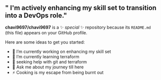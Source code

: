 ## " I'm actively enhancing my skill set to transition into a DevOps role." 


**chavi9697/chavi9697** is a ✨ _special_ ✨ repository because its `README.md` (this file) appears on your GitHub profile.

Here are some ideas to get you started:

- 🔭 I’m currently working on enhancing my skill set
- 🌱 I’m currently learning terraform
- 🤔 seeking help with git and terraform 
- 💬 Ask me about my journey till here
- ⚡ Cooking is my escape from being burnt out

